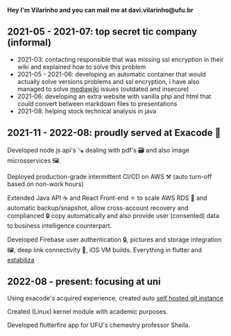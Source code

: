 **Hey I'm Vilarinho and you can mail me at davi.vilarinho\@ufu.br**

2021-05 - 2021-07: top secret tic company (informal)
----------------------------------------------------

-   2021-03: contacting responsible that was missing ssl encryption in
    their wiki and explained how to solve this problem
-   2021-05 - 2021-06: developing an automatic container that would
    actually solve versions problems and ssl encryption, i have also
    managed to solve
    [mediawiki](https://www.mediawiki.org/wiki/help:links/en) issues
    (outdated and insecure)
-   2021-06: developing an extra website with vanilla php and html that
    could convert between markdown files to presentations
-   2021-08: helping stock technical analysis in java

2021-11 - 2022-08: proudly served at Exacode 🚀
----------------------------------------------

Developed node.js api's 🪚 dealing with pdf's 🗃️ and also image microsservices 🖼️.

Deployed production-grade intermittent CI/CD on AWS ⚒️ (auto turn-off based on non-work hours)

Extended Java API ☕ and React Front-end ⚛️ to scale AWS RDS 💾 and automatic backup/snapshot, allow cross-account recovery and complianced 🔒 copy automatically and also provide user (consented) data to business intelligence counterpart.

Developed Firebase user authentication 🔒, pictures and storage integration 🖼️, deep link connectivity 🔗, iOS VM builds. 
Everything in flutter and [estabiliza](https://play.google.com/store/apps/details?id=br.com.exacode.estabiliza&hl=en&gl=us)

2022-08 - present: focusing at uni
----------------------------------



Using exacode\'s acquired experience, created auto [self hosted git instance](https://docs.gitea.io/)

Created (Linux) kernel module with academic purposes.

Developed flutterfire app for UFU's chemestry professor Sheila.
